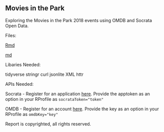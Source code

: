 ## Movies in the Park

Exploring the Movies in the Park 2018 events using OMDB and Socrata Open Data.

Files:

[Rmd](movies.Rmd)

[md](movies.md)

Libaries Needed:

tidyverse
stringr
curl
jsonlite
XML
httr

APIs Needed:

Socrata - Register for an application [here](https://dev.socrata.com/register). Provide the apptoken as an option in your RProfile as `socrataToken="token"`

OMDB - Register for an account [here](http://www.omdbapi.com/apikey.aspx). Provide the key as an option in your RProfile as `omdbKey="key"`

Report is copyrighted, all rights reserved. 

